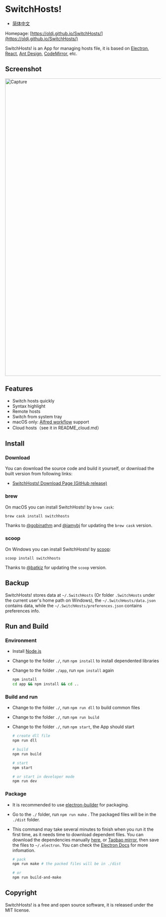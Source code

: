 # SwitchHosts!

 - [简体中文](README_cn.md)

Homepage: [https://oldj.github.io/SwitchHosts/](https://oldj.github.io/SwitchHosts/)

SwitchHosts! is an App for managing hosts file, it is based on [Electron](http://electron.atom.io/), [React](https://facebook.github.io/react/), [Ant Design](https://ant.design), [CodeMirror](http://codemirror.net/), etc.

## Screenshot

<img src="https://raw.githubusercontent.com/oldj/SwitchHosts/master/screenshots/sh_light.png" alt="Capture" width="960">


## Features

 - Switch hosts quickly
 - Syntax highlight
 - Remote hosts
 - Switch from system tray
 - macOS only: [Alfred workflow](http://www.packal.org/workflow/switchhosts) support
 - Cloud hosts（see it in README_cloud.md）


## Install

### Download

You can download the source code and build it yourself, or download the built version from following links:

 - [SwitchHosts! Download Page (GitHub release)](https://github.com/oldj/SwitchHosts/releases)

### brew

On macOS you can install SwitchHosts! by `brew cask`:

```bash
brew cask install switchhosts
```

Thanks to [@gobinathm](https://github.com/gobinathm) and [@iamybj](https://github.com/iamybj) for updating the `brew cask` version.

### scoop

On Windows you can install SwitchHosts! by [scoop](https://scoop.sh/):

```
scoop install switchhosts
```

Thanks to [@batkiz](https://github.com/batkiz) for updating the `scoop` version.

## Backup

SwitchHosts! stores data at `~/.SwitchHosts` (Or folder `.SwitchHosts` under the current user's home path on Windows), the `~/.SwitchHosts/data.json` contains data, while the `~/.SwitchHosts/preferences.json` contains preferences info.


## Run and Build

### Environment

 - Install [Node.js](https://nodejs.org/)
 - Change to the folder `./`, run `npm install` to install dependented libraries
 - Change to the folder `./app`, run `npm install` again

    ```bash
    npm install
    cd app && npm install && cd ..
    ```

### Build and run

 - Change to the folder `./`, run `npm run dll` to build common files
 - Change to the folder `./`, run `npm run build`
 - Change to the folder `./`, run `npm start`, the App should start

    ```bash
    # create dll file
    npm run dll
 
    # build
    npm run build

    # start
    npm start

    # or start in developer mode
    npm run dev
    ```

### Package

 - It is recommended to use [electron-builder](https://github.com/electron-userland/electron-builder) for packaging.
 - Go to the `./` folder, run `npm run make` . The packaged files will be in the `./dist` folder.
 - This command may take several minutes to finish when you run it the first time, as it needs time to download dependent files. You can download the dependencies manually [here](https://github.com/electron/electron/releases), or [Taobao mirror](https://npm.taobao.org/mirrors/electron/), then save the files to `~/.electron`. You can check the [Electron Docs](http://electron.atom.io/docs/) for more infomation.

    ```bash
    # pack
    npm run make # the packed files will be in ./dist

    # or 
    npm run build-and-make
    ```

## Copyright

SwitchHosts! is a free and open source software, it is released under the MIT license.
